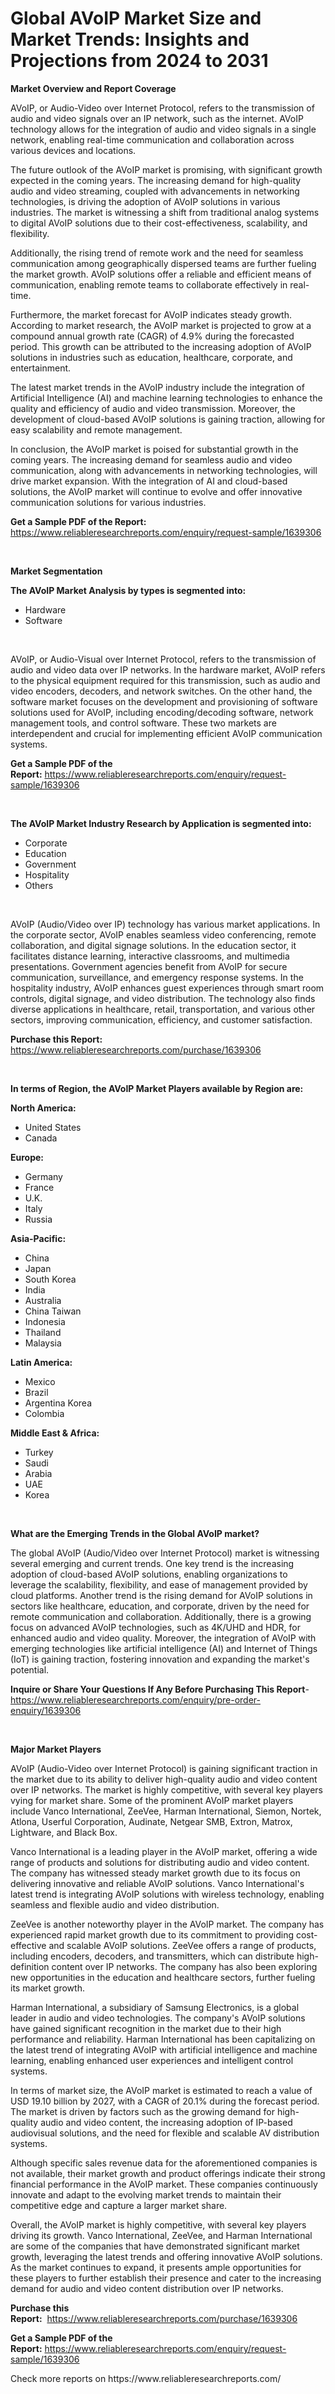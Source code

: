 <p><h1>Global AVoIP Market Size and Market Trends: Insights and Projections from 2024 to 2031</h1></p><p><strong>Market Overview and Report Coverage</strong></p>
<p><p>AVoIP, or Audio-Video over Internet Protocol, refers to the transmission of audio and video signals over an IP network, such as the internet. AVoIP technology allows for the integration of audio and video signals in a single network, enabling real-time communication and collaboration across various devices and locations.</p><p>The future outlook of the AVoIP market is promising, with significant growth expected in the coming years. The increasing demand for high-quality audio and video streaming, coupled with advancements in networking technologies, is driving the adoption of AVoIP solutions in various industries. The market is witnessing a shift from traditional analog systems to digital AVoIP solutions due to their cost-effectiveness, scalability, and flexibility.</p><p>Additionally, the rising trend of remote work and the need for seamless communication among geographically dispersed teams are further fueling the market growth. AVoIP solutions offer a reliable and efficient means of communication, enabling remote teams to collaborate effectively in real-time.</p><p>Furthermore, the market forecast for AVoIP indicates steady growth. According to market research, the AVoIP market is projected to grow at a compound annual growth rate (CAGR) of 4.9% during the forecasted period. This growth can be attributed to the increasing adoption of AVoIP solutions in industries such as education, healthcare, corporate, and entertainment.</p><p>The latest market trends in the AVoIP industry include the integration of Artificial Intelligence (AI) and machine learning technologies to enhance the quality and efficiency of audio and video transmission. Moreover, the development of cloud-based AVoIP solutions is gaining traction, allowing for easy scalability and remote management.</p><p>In conclusion, the AVoIP market is poised for substantial growth in the coming years. The increasing demand for seamless audio and video communication, along with advancements in networking technologies, will drive market expansion. With the integration of AI and cloud-based solutions, the AVoIP market will continue to evolve and offer innovative communication solutions for various industries.</p></p>
<p><strong>Get a Sample PDF of the Report:</strong> <a href="https://www.reliableresearchreports.com/enquiry/request-sample/1639306">https://www.reliableresearchreports.com/enquiry/request-sample/1639306</a></p>
<p>&nbsp;</p>
<p><strong>Market Segmentation</strong></p>
<p><strong>The AVoIP Market Analysis by types is segmented into:</strong></p>
<p><ul><li>Hardware</li><li>Software</li></ul></p>
<p>&nbsp;</p>
<p><p>AVoIP, or Audio-Visual over Internet Protocol, refers to the transmission of audio and video data over IP networks. In the hardware market, AVoIP refers to the physical equipment required for this transmission, such as audio and video encoders, decoders, and network switches. On the other hand, the software market focuses on the development and provisioning of software solutions used for AVoIP, including encoding/decoding software, network management tools, and control software. These two markets are interdependent and crucial for implementing efficient AVoIP communication systems.</p></p>
<p><strong>Get a Sample PDF of the Report:</strong>&nbsp;<a href="https://www.reliableresearchreports.com/enquiry/request-sample/1639306">https://www.reliableresearchreports.com/enquiry/request-sample/1639306</a></p>
<p>&nbsp;</p>
<p><strong>The AVoIP Market Industry Research by Application is segmented into:</strong></p>
<p><ul><li>Corporate</li><li>Education</li><li>Government</li><li>Hospitality</li><li>Others</li></ul></p>
<p>&nbsp;</p>
<p><p>AVoIP (Audio/Video over IP) technology has various market applications. In the corporate sector, AVoIP enables seamless video conferencing, remote collaboration, and digital signage solutions. In the education sector, it facilitates distance learning, interactive classrooms, and multimedia presentations. Government agencies benefit from AVoIP for secure communication, surveillance, and emergency response systems. In the hospitality industry, AVoIP enhances guest experiences through smart room controls, digital signage, and video distribution. The technology also finds diverse applications in healthcare, retail, transportation, and various other sectors, improving communication, efficiency, and customer satisfaction.</p></p>
<p><strong>Purchase this Report:</strong>&nbsp; <a href="https://www.reliableresearchreports.com/purchase/1639306">https://www.reliableresearchreports.com/purchase/1639306</a></p>
<p>&nbsp;</p>
<p><strong>In terms of Region, the AVoIP Market Players available by Region are:</strong></p>
<p>
    <p> <strong> North America: </strong>
        <ul>
            <li>United States</li>
            <li>Canada</li>
        </ul>
        </p> 
    <p> <strong> Europe: </strong>
        <ul>
            <li>Germany</li>
            <li>France</li>
            <li>U.K.</li>
            <li>Italy</li>
            <li>Russia</li>
        </ul>
        </p> 
    <p> <strong> Asia-Pacific: </strong>
        <ul>
            <li>China</li>
            <li>Japan</li>
            <li>South Korea</li>
            <li>India</li>
            <li>Australia</li>
            <li>China Taiwan</li>
            <li>Indonesia</li>
            <li>Thailand</li>
            <li>Malaysia</li>
        </ul>
        </p> 
    <p> <strong> Latin America: </strong>
        <ul>
            <li>Mexico</li>
            <li>Brazil</li>
            <li>Argentina Korea</li>
            <li>Colombia</li>
        </ul>
        </p> 
    <p> <strong> Middle East & Africa: </strong>
        <ul>
            <li>Turkey</li>
            <li>Saudi</li>
            <li>Arabia</li>
            <li>UAE</li>
            <li>Korea</li>
        </ul>
    </p>
    </p>
<p>&nbsp;</p>
<p><strong>What are the Emerging Trends in the Global AVoIP market?</strong></p>
<p><p>The global AVoIP (Audio/Video over Internet Protocol) market is witnessing several emerging and current trends. One key trend is the increasing adoption of cloud-based AVoIP solutions, enabling organizations to leverage the scalability, flexibility, and ease of management provided by cloud platforms. Another trend is the rising demand for AVoIP solutions in sectors like healthcare, education, and corporate, driven by the need for remote communication and collaboration. Additionally, there is a growing focus on advanced AVoIP technologies, such as 4K/UHD and HDR, for enhanced audio and video quality. Moreover, the integration of AVoIP with emerging technologies like artificial intelligence (AI) and Internet of Things (IoT) is gaining traction, fostering innovation and expanding the market's potential.</p></p>
<p><strong>Inquire or Share Your Questions If Any Before Purchasing This Report</strong>- <a href="https://www.reliableresearchreports.com/enquiry/pre-order-enquiry/1639306">https://www.reliableresearchreports.com/enquiry/pre-order-enquiry/1639306</a></p>
<p>&nbsp;</p>
<p><strong>Major Market Players</strong></p>
<p><p>AVoIP (Audio-Video over Internet Protocol) is gaining significant traction in the market due to its ability to deliver high-quality audio and video content over IP networks. The market is highly competitive, with several key players vying for market share. Some of the prominent AVoIP market players include Vanco International, ZeeVee, Harman International, Siemon, Nortek, Atlona, Userful Corporation, Audinate, Netgear SMB, Extron, Matrox, Lightware, and Black Box.</p><p>Vanco International is a leading player in the AVoIP market, offering a wide range of products and solutions for distributing audio and video content. The company has witnessed steady market growth due to its focus on delivering innovative and reliable AVoIP solutions. Vanco International's latest trend is integrating AVoIP solutions with wireless technology, enabling seamless and flexible audio and video distribution.</p><p>ZeeVee is another noteworthy player in the AVoIP market. The company has experienced rapid market growth due to its commitment to providing cost-effective and scalable AVoIP solutions. ZeeVee offers a range of products, including encoders, decoders, and transmitters, which can distribute high-definition content over IP networks. The company has also been exploring new opportunities in the education and healthcare sectors, further fueling its market growth.</p><p>Harman International, a subsidiary of Samsung Electronics, is a global leader in audio and video technologies. The company's AVoIP solutions have gained significant recognition in the market due to their high performance and reliability. Harman International has been capitalizing on the latest trend of integrating AVoIP with artificial intelligence and machine learning, enabling enhanced user experiences and intelligent control systems.</p><p>In terms of market size, the AVoIP market is estimated to reach a value of USD 19.10 billion by 2027, with a CAGR of 20.1% during the forecast period. The market is driven by factors such as the growing demand for high-quality audio and video content, the increasing adoption of IP-based audiovisual solutions, and the need for flexible and scalable AV distribution systems.</p><p>Although specific sales revenue data for the aforementioned companies is not available, their market growth and product offerings indicate their strong financial performance in the AVoIP market. These companies continuously innovate and adapt to the evolving market trends to maintain their competitive edge and capture a larger market share.</p><p>Overall, the AVoIP market is highly competitive, with several key players driving its growth. Vanco International, ZeeVee, and Harman International are some of the companies that have demonstrated significant market growth, leveraging the latest trends and offering innovative AVoIP solutions. As the market continues to expand, it presents ample opportunities for these players to further establish their presence and cater to the increasing demand for audio and video content distribution over IP networks.</p></p>
<p><strong>Purchase this Report:</strong>&nbsp;&nbsp;<a href="https://www.reliableresearchreports.com/purchase/1639306">https://www.reliableresearchreports.com/purchase/1639306</a></p>
<p></p>
<p><strong>Get a Sample PDF of the Report:</strong>&nbsp;<a href="https://www.reliableresearchreports.com/enquiry/request-sample/1639306">https://www.reliableresearchreports.com/enquiry/request-sample/1639306</a></p>
<p>Check more reports on https://www.reliableresearchreports.com/</p>